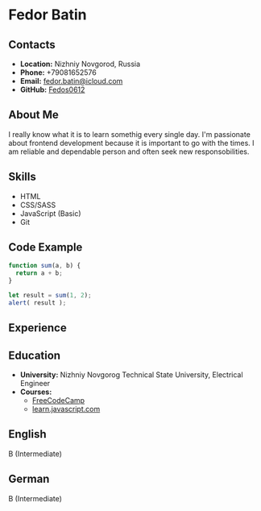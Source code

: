 # Fedor Batin

## Contacts

- **Location:** Nizhniy Novgorod, Russia
- **Phone:** +79081652576
- **Email:** fedor.batin@icloud.com
- **GitHub:** [Fedos0612](https://github.com/Fedos0612)

## About Me

I really know what it is to learn somethig every single day. I'm passionate about frontend development because it is important to go with the times. I am reliable and dependable person and often seek new responsobilities.

## Skills

- HTML
- CSS/SASS
- JavaScript (Basic)
- Git

## Code Example

```javascript
function sum(a, b) {
  return a + b;
}

let result = sum(1, 2);
alert( result );
```

## Experience

## Education

- **University:** Nizhniy Novgorog Technical State University, Electrical Engineer
- **Courses:**
  - [FreeCodeCamp](https://www.freecodecamp.org/)
  - [learn.javascript.com](https://learn.javascript.com)

## English

B (Intermediate)

## German

B (Intermediate)
